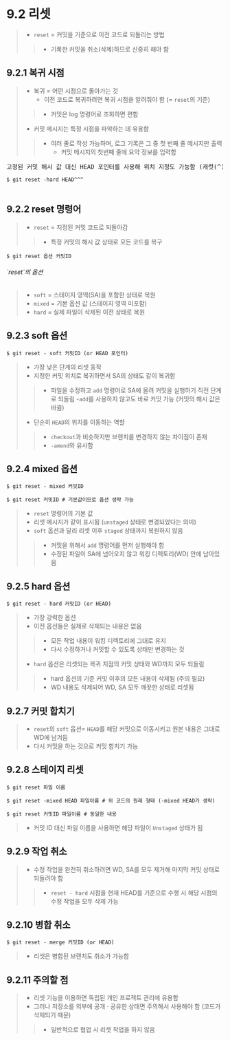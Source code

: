 <h1>9.2 리셋</h1>

> - `reset` = 커밋을 기준으로 이전 코드로 되돌리는 방법
>> - 기록한 커밋을 취소(삭제)하므로 신중히 해야 함

<h2>9.2.1 복귀 시점</h2>

> - 복귀 = 어떤 시점으로 돌아가는 것
>   - 이전 코드로 복귀하려면 복귀 시점을 알려줘야 함 (= `reset`의 기준)
>> - 커밋은 log 명령어로 조회하면 편함
> - 커밋 메시지는 특정 시점을 파악하는 데 유용함
>> - 여러 줄로 작성 가능하며, 로그 기록은 그 중 첫 번째 줄 메시지만 출력
>>     - 커밋 메시지의 첫번째 줄에 요약 정보를 입력함

<pre>
고정된 커밋 해시 값 대신 HEAD 포인터를 사용해 위치 지정도 가능함 (캐럿(^), 물결(~)기호 사용)
<code>
$ git reset -hard HEAD^^^
</code>
</pre>

<h2>9.2.2 reset 명령어</h2>

> - `reset` = 지정된 커밋 코드로 되돌아감
>> - 특정 커밋의 해시 값 상태로 모든 코드를 복구
```git
$ git reset 옵션 커밋ID
```

<h6> `reset`의 옵션 </h6>

> - `soft` = 스테이지 영역(SA)을 포함한 상태로 복원
> - `mixed` = 기본 옵션 값 (스테이지 영역 미포함)
> - `hard` = 실제 파일이 삭제된 이전 상태로 복원

<h2>9.2.3 soft 옵션</h2>

```git
$ git reset - soft 커밋ID (or HEAD 포인터)
```

> - 가장 낮은 단계의 리셋 동작
> - 지정한 커밋 위치로 복귀하면서 SA의 상태도 같이 복귀함
>> - 파일을 수정하고 `add` 명령어로 SA에 올려 커밋을 실행하기 직전 단계로 되돌림
>>     -`add`를 사용하지 않고도 바로 커밋 가능 (커밋의 해시 값은 바뀜)
> - 단순히 `HEAD`의 위치를 이동하는 역할
>> - `checkout`과 비슷하지만 브랜치를 변경하지 않는 차이점이 존재
>> - `-amend`와 유사함

<h2>9.2.4 mixed 옵션</h2>

```git
$ git reset - mixed 커밋ID

$ git reset 커밋ID # 기본값이므로 옵션 생략 가능
```

> - `reset` 명령어의 기본 값
> - 리셋 메시지가 같이 표시됨 (`unstaged` 상태로 변경되었다는 의미)
> - `soft` 옵션과 달리 리셋 이후 `staged` 상태까지 복원하지 않음
>> - 커밋을 위해서 `add` 명령어를 먼저 실행해야 함
>> - 수정된 파일이 SA에 넘어오지 않고 워킹 디렉토리(WD) 안에 남아있음

<h2>9.2.5 hard 옵션</h2>

```git
$ git reset - hard 커밋ID (or HEAD)
```

> - 가장 강력한 옵션
> - 이전 옵션들은 실제로 삭제되는 내용은 없음
>> - 모든 작업 내용이 워킹 디렉토리에 그대로 유지
>> - 다시 수정하거나 커밋할 수 있도록 상태만 변경하는 것
> - `hard` 옵션은 리셋되는 복귀 지점의 커밋 상태와 WD까지 모두 되돌림
>> - hard 옵션의 기준 커밋 이후의 모든 내용이 삭제됨 (주의 필요)
>> - WD 내용도 삭제되어 WD, SA 모두 깨끗한 상태로 리셋됨

<h2>9.2.7 커밋 합치기</h2>

> - `reset`의 `soft` 옵션= `HEAD`를 해당 커밋으로 이동시키고 원본 내용은 그대로 WD에 남겨둠
> - 다시 커밋을 하는 것으로 커밋 합치기 가능

<h2>9.2.8 스테이지 리셋</h2>

```git
$ git reset 파일 이름

$ git reset -mixed HEAD 파일이름 # 위 코드의 원래 형태 (-mixed HEAD가 생략)

$ git reset 커밋ID 파일이름 # 동일한 내용
```

> - 커밋 ID 대신 파일 이름을 사용하면 해당 파일이 `Unstaged` 상태가 됨

<h2>9.2.9 작업 취소</h2>

> - 수정 작업을 완전히 취소하려면 WD, SA를 모두 제거해 마지막 커밋 상태로 되돌려야 함
>> - `reset - hard` 시점을 현재 HEAD를 기준으로 수행 시 해당 시점의 수정 작업을 모두 삭제 가능

<h2>9.2.10 병합 취소</h2>

```git
$ git reset - merge 커밋ID (or HEAD)
```

> - 리셋은 병합된 브랜치도 취소가 가능함

<h2>9.2.11 주의할 점</h2>

> - 리셋 기능을 이용하면 독립된 개인 프로젝트 관리에 유용함
> - 그러나 저장소를 외부에 공개 · 공유한 상태면 주의해서 사용해야 함 (코드가 삭제되기 때문)
>> - 일반적으로 협업 시 리셋 작업을 하지 않음